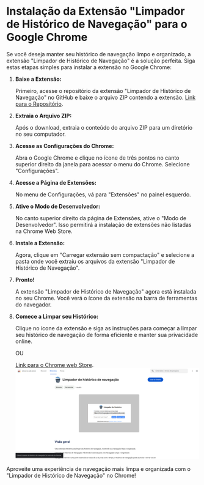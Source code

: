 # Instalação da Extensão "Limpador de Histórico de Navegação" para o Google Chrome

Se você deseja manter seu histórico de navegação limpo e organizado, a extensão "Limpador de Histórico de Navegação" é a solução perfeita. Siga estas etapas simples para instalar a extensão no Google Chrome:

1. **Baixe a Extensão:**

   Primeiro, acesse o repositório da extensão "Limpador de Histórico de Navegação" no GitHub e baixe o arquivo ZIP contendo a extensão. [Link para o Repositório](https://github.com/Gusvioli/extencoes/tree/main/limpador).

2. **Extraia o Arquivo ZIP:**

   Após o download, extraia o conteúdo do arquivo ZIP para um diretório no seu computador.

3. **Acesse as Configurações do Chrome:**

   Abra o Google Chrome e clique no ícone de três pontos no canto superior direito da janela para acessar o menu do Chrome. Selecione "Configurações".

4. **Acesse a Página de Extensões:**

   No menu de Configurações, vá para "Extensões" no painel esquerdo.

5. **Ative o Modo de Desenvolvedor:**

   No canto superior direito da página de Extensões, ative o "Modo de Desenvolvedor". Isso permitirá a instalação de extensões não listadas na Chrome Web Store.

6. **Instale a Extensão:**

   Agora, clique em "Carregar extensão sem compactação" e selecione a pasta onde você extraiu os arquivos da extensão "Limpador de Histórico de Navegação".

7. **Pronto!**

   A extensão "Limpador de Histórico de Navegação" agora está instalada no seu Chrome. Você verá o ícone da extensão na barra de ferramentas do navegador.

8. **Comece a Limpar seu Histórico:**

   Clique no ícone da extensão e siga as instruções para começar a limpar seu histórico de navegação de forma eficiente e manter sua privacidade online.

   OU
   
   [Link para o Chrome web Store](https://chromewebstore.google.com/detail/ggdnkefdkgbeajeofdbkammnaieojjgm).
   ![Limpador de Histórico de navegação - chrome web store](chrome_we_store_LHN.png)

Aproveite uma experiência de navegação mais limpa e organizada com o "Limpador de Histórico de Navegação" no Chrome!
